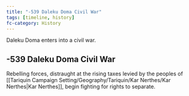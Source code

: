 ```yaml
---
title: "-539 Daleku Doma Civil War"
tags: [timeline, history]
fc-category: History
---
```

<span class='ob-timelines'
	data-date='-539-00-00-00'
	data-title='Daleku Doma Civil War'
	data-class='orange'>Daleku Doma enters into a civil war.</span>
## -539 Daleku Doma Civil War
Rebelling forces, distraught at the rising taxes levied by the peoples of [[Tariquin Campaign Setting/Geography/Tariquin/Kar Nerthes/Kar Nerthes|Kar Nerthes]], begin fighting for rights to separate. 

